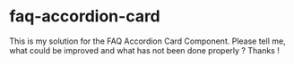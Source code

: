 # faq-accordion-card
This is my solution for the FAQ Accordion Card Component. Please tell me, what could be improved and what has not been done properly ? Thanks !
